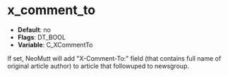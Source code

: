 # x_comment_to

- **Default**: no
- **Flags**: DT_BOOL
- **Variable**: C_XCommentTo

If set, NeoMutt will add "X-Comment-To:" field (that contains full
name of original article author) to article that followuped to newsgroup.
